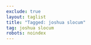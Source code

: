 ```yaml
---
exclude: true
layout: taglist
title: "Tagged: joshua slocum"
tag: joshua slocum
robots: noindex
---
```

